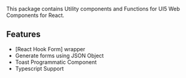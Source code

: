 This package contains Utility components and Functions for UI5 Web Components for React.

## Features

- [React Hook Form] wrapper
- Generate forms using JSON Object
- Toast Programmatic Component
- Typescript Support
